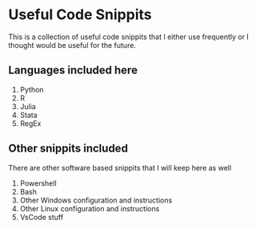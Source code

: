 # Useful Code Snippits

This is a collection of useful code snippits that I either use frequently or I thought would be useful for the future.

## Languages included here

1. Python
1. R
1. Julia
1. Stata
1. RegEx

## Other snippits included

There are other software based snippits that I will keep here as well

1. Powershell
1. Bash
1. Other Windows configuration and instructions
1. Other Linux configuration and instructions
1. VsCode stuff